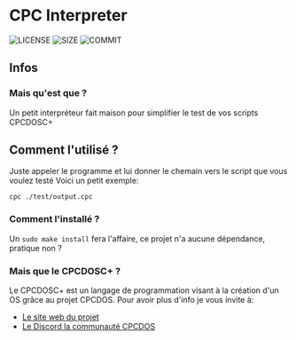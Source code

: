# CPC Interpreter

![LICENSE](https://img.shields.io/github/license/0v3rl0w/CPCDOS-Interpreter)
![SIZE](https://img.shields.io/github/repo-size/0v3rl0w/CPCDOS-Interpreter)
![COMMIT](https://img.shields.io/github/last-commit/0v3rl0w/CPCDOS-Interpreter)

## Infos
### Mais qu'est que ?

Un petit interpréteur fait maison pour simplifier le test de vos scripts CPCDOSC+

## Comment l'utilisé ?

Juste appeler le programme et lui donner le chemain vers le script que vous voulez testé
Voici un petit exemple:

```cpc ./test/output.cpc```

### Comment l'installé ?

Un `sudo make install` fera l'affaire, ce projet n'a aucune dépendance, pratique non ?

### Mais que le CPCDOSC+ ?

Le CPCDOSC+ est un langage de programmation visant à la création d'un OS grâce au projet CPCDOS. 
Pour avoir plus d'info je vous invite à:
- [Le site web du projet](https://cpcdos.net)
- [Le Discord la communauté CPCDOS](https://discord.gg/tMA8FeS)
